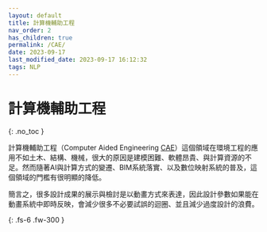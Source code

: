 ```yaml
---
layout: default
title: 計算機輔助工程
nav_order: 2
has_children: true
permalink: /CAE/
date: 2023-09-17
last_modified_date: 2023-09-17 16:12:32
tags: NLP
---
```


# 計算機輔助工程
{: .no_toc }

計算機輔助工程（Computer Aided Engineering [CAE](https://zh.wikipedia.org/zh-tw/计算机辅助工程)）這個領域在環境工程的應用不如土木、結構、機械，很大的原因是建模困難、軟體昂貴、與計算資源的不足。然而隨著AI與計算方式的變遷、BIM系統落實、以及數位映射系統的普及，這個領域的門檻有很明顯的降低。

簡言之，很多設計成果的展示與檢討是以動畫方式來表達，因此設計參數如果能在動畫系統中即時反映，會減少很多不必要試誤的迴圈、並且減少過度設計的浪費。

{: .fs-6 .fw-300 }
